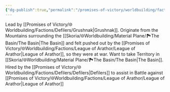 ```yaml
---
{"dg-publish":true,"permalink":"/promises-of-victory/worldbuilding/factions/defilers/orken-hordes/","title":"Orken Hordes","noteIcon":"Faction","created":"2023-01-25T02:26:53.949+01:00","updated":"2023-05-19T21:39:38.604+02:00"}
---
```


Lead by [[Promises of Victory/🌐Worldbuilding/Factions/Defilers/Grushnak\|Grushnak]].
Originate from the Mountains surrounding the [[Skoria/🌐Worldbuilding/Material Plane/🏞️The Basin/The Basin\|The Basin]] and felt pushed out by the [[Promises of Victory/🌐Worldbuilding/Factions/League of Arathor/League of Arathor\|League of Arathor]], so they were at war.
Want to take Territory in [[Skoria/🌐Worldbuilding/Material Plane/🏞️The Basin/The Basin\|The Basin]]. Hired by the [[Promises of Victory/🌐Worldbuilding/Factions/Defilers/Defilers\|Defilers]] to assist in Battle against [[Promises of Victory/🌐Worldbuilding/Factions/League of Arathor/League of Arathor\|League of Arathor]]
